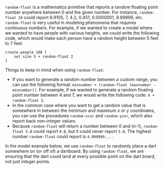 `random-float` is a mathematics primitive that reports a random floating point number anywhere between 0 and the given number. For instance, `random-float 10` could report 6.9105, 7, 4.2, 0.451, 0.0000001, 9.99999, etc. `random-float` is very useful in modeling phenomena that requires continuous numbers. For example, if we wanted to create a model where we wanted to have people with various heights, we could write the following code, which would make each person have a random height between 5 feet to 7 feet:



```
create-people 100 [
	set size 5 + random-float 2
]
```



Things to keep in mind when using `random-float`:

* If you want to generate a random number between a custom range, you can use the following format: `minnumber + (random-float (maxnumber - minnumber))`. For example, if we wanted to generate a random floating point number between 4 and 7, we would write the following code: `4 + random-float 3`.
* In the common case where you want to get a random value that is somewhere in between the minimum and maximum x or y coordinates, you can use the procedures `random-xcor` and `random-ycor`, which also report back non-integer values. 
* Because `random-float` will return a number between 0 and (n-1), `random-float 5.0` could report  `0.0`, but it could never report  `5.0`. The highest number `random-float` could report is `4.999999....`



In the model example below, we use `random-float` to randomly place a dart somewhere on (or off of) a dartboard. By using `random-float`, we are ensuring that the dart could land at every possible point on the dart board, not just integer points. 